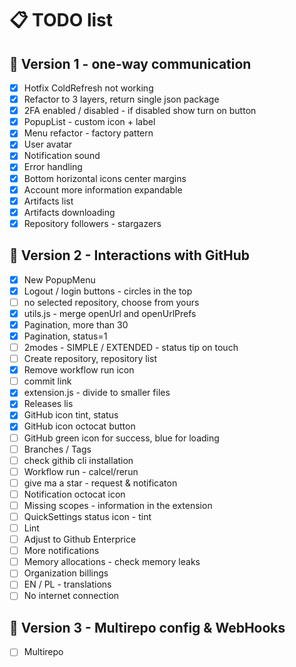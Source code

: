 # 📋 TODO list

## 🚀 Version 1 - one-way communication

- [x] Hotfix ColdRefresh not working
- [x] Refactor to 3 layers, return single json package
- [x] 2FA enabled / disabled - if disabled show turn on button
- [x] PopupList - custom icon + label
- [x] Menu refactor - factory pattern
- [x] User avatar
- [x] Notification sound
- [x] Error handling
- [x] Bottom horizontal icons center margins
- [x] Account more information expandable
- [x] Artifacts list
- [x] Artifacts downloading
- [x] Repository followers - stargazers

## 🌟 Version 2 - Interactions with GitHub
- [x] New PopupMenu
- [x] Logout / login buttons - circles in the top
- [ ] no selected repository, choose from yours
- [x] utils.js - merge openUrl and openUrlPrefs
- [x] Pagination, more than 30
- [x] Pagination, status=1
- [ ] 2modes - SIMPLE / EXTENDED - status tip on touch
- [ ] Create repository, repository list
- [x] Remove workflow run icon
- [ ] commit link
- [x] extension.js - divide to smaller files
- [x] Releases lis
- [x] GitHub icon tint, status
- [x] GitHub icon octocat button
- [ ] GitHub green icon for success, blue for loading
- [ ] Branches / Tags
- [ ] check githib cli installation
- [ ] Workflow run - calcel/rerun
- [ ] give ma a star - request & notificaton
- [ ] Notification octocat icon
- [ ] Missing scopes - information in the extension
- [ ] QuickSettings status icon - tint
- [ ] Lint
- [ ] Adjust to Github Enterprice
- [ ] More notifications
- [ ] Memory allocations - check memory leaks
- [ ] Organization billings
- [ ] EN / PL - translations
- [ ] No internet connection

## 🎯 Version 3 - Multirepo config & WebHooks

- [ ] Multirepo
